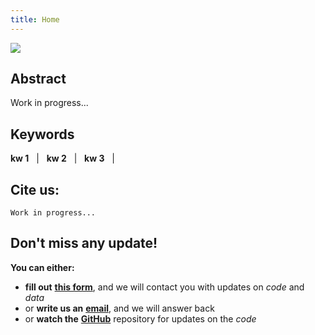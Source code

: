 ```yaml
---
title: Home
---
```


<img src="{{site.baseurl}}/images/banner.png">

## Abstract

[comment]: <> (<img align="right" src="https://github.com/vios-s/multiscale-pyag/blob/master/method.pdf" width=100>)

Work in progress...

## Keywords
**kw 1** &nbsp; | &nbsp;
**kw 2** &nbsp; | &nbsp;
**kw 3** &nbsp; | &nbsp;

## Cite us:
```
Work in progress...
```

## Don't miss any update!
**You can either:**
 - **fill out** [**this form**](https://docs.google.com/forms/Work-in-progress), and we will contact you with updates on *code* and *data*
 - or **write us an** [**email**](https://vios-s.github.io/multiscale-pyag/contacts), and we will answer back
 - or **watch the** [**GitHub**](https://github.com/gvalvano/multiscale-pyag) repository for updates on the *code*

